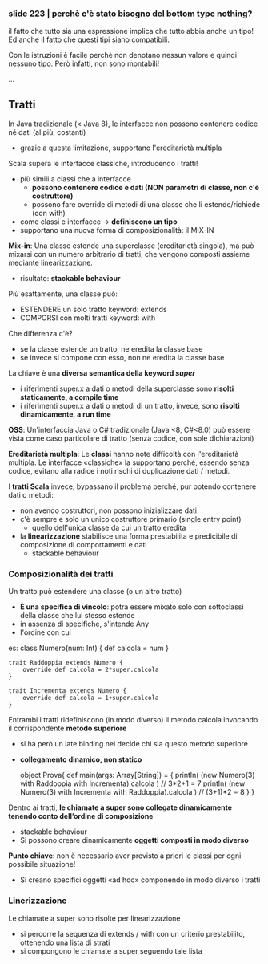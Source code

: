 ### slide 223 | perchè c'è stato bisogno del bottom type nothing?
il fatto che tutto sia una espressione implica che tutto abbia anche un tipo! Ed anche il fatto che questi tipi siano compatibili.

Con le istruzioni è facile perchè non denotano nessun valore e quindi nessuno tipo. Però infatti, non sono montabili! 

...

## Tratti
In Java tradizionale (< Java 8), le interfacce non possono contenere codice né dati (al più, costanti)
- grazie a questa limitazione, supportano l'ereditarietà multipla

Scala supera le interfacce classiche, introducendo i tratti!
- più simili a classi che a interfacce 
    - **possono contenere codice e dati (NON parametri di classe, non c'è costruttore)**
    - possono fare override di metodi di una classe che li estende/richiede (con with) 
- come classi e interfacce              -> **definiscono un tipo**
- supportano una nuova forma di composizionalità: il MIX-IN

**Mix-in**:
Una classe estende una superclasse (ereditarietà singola), ma può mixarsi con un numero arbitrario di tratti, che vengono composti assieme mediante linearizzazione.
- risultato: **stackable behaviour**

Più esattamente, una classe può:
- ESTENDERE un solo tratto keyword: extends
- COMPORSI con molti tratti keyword: with

Che differenza c'è?
- se la classe estende un tratto, ne eredita la classe base
- se invece si compone con esso, non ne eredita la classe base

La chiave è una **diversa semantica della keyword _super_**
- i riferimenti super.x a dati o metodi della superclasse sono **risolti staticamente, a compile time**
- i riferimenti super.x a dati o metodi di un tratto, invece, sono **risolti dinamicamente, a run time**

**OSS**: Un'interfaccia Java o C# tradizionale (Java <8, C#<8.0) può essere vista come caso particolare di tratto (senza codice, con sole dichiarazioni)

**Ereditarietà multipla**:
Le __classi__ hanno note difficoltà con l'ereditarietà multipla. Le interfacce «classiche» la supportano perché, essendo senza codice, evitano alla radice i noti rischi di duplicazione dati / metodi.

I __tratti Scala__ invece, bypassano il problema perché, pur potendo contenere dati o metodi:
- non avendo costruttori, non possono inizializzare dati
- c'è sempre e solo un unico costruttore primario (single entry point)
    - quello dell'unica classe da cui un tratto eredita
- la **linearizzazione** stabilisce una forma prestabilita e predicibile di composizione di comportamenti e dati 
    - stackable behaviour

### Composizionalità dei tratti
Un tratto può estendere una classe (o un altro tratto)
- **È una specifica di vincolo**: potrà essere mixato solo con sottoclassi della classe che lui stesso estende
- in assenza di specifiche, s'intende Any
- l'ordine con cui 

es:
    class Numero(num: Int) {
        def calcola = num
    }

    trait Raddoppia extends Numero {
        override def calcola = 2*super.calcola
    }

    trait Incrementa extends Numero {
        override def calcola = 1+super.calcola
    }

Entrambi i tratti ridefiniscono (in modo diverso) il metodo calcola invocando il corrispondente **metodo superiore**
- si ha però un late binding nel decide chi sia questo metodo superiore
- **collegamento dinamico, non statico**

    object Prova{
        def main(args: Array[String]) = {
            println( (new Numero(3) with Raddoppia with Incrementa).calcola )   // 3*2+1    = 7
            println( (new Numero(3) with Incrementa with Raddoppia).calcola )   // (3+1)*2  = 8
        }
    }

Dentro ai tratti, **le chiamate a super sono collegate dinamicamente tenendo conto dell’ordine di composizione**
- stackable behaviour
- Si possono creare dinamicamente **oggetti composti in modo diverso**


**Punto chiave**: non è necessario aver previsto a priori le classi per ogni possibile situazione!
- Si creano specifici oggetti «ad hoc» componendo in modo diverso i tratti

### Linerizzazione
Le chiamate a super sono risolte per linearizzazione
- si percorre la sequenza di extends / with con un criterio prestabilito, ottenendo una lista di strati
- si compongono le chiamate a super seguendo tale lista
